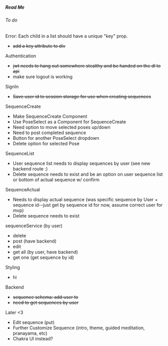 ##### Read Me

###### To do

Error: Each child in a list should have a unique "key" prop.
- ~~add a key attribute to div~~

Authentication
 - ~~jwt needs to hang out somewhere stealthy and be handed on the dl to api~~
 - make sure logout is working

SignIn
- ~~Save user id to session storage for use when creating sequences~~

SequenceCreate
- Make SequenceCreate Component
- Use PoseSelect as a Component for SequenceCreate
- Need option to move selected poses up/down
- Need to post completed sequence
- Button for another PoseSelect dropdown
- Delete option for selected Pose

SequenceList
 - User sequence list needs to display sequences by user (see new backend route :)
 - Delete sequence needs to exist and be an option on user sequence list or bottom of actual sequence w/ confirm
 
 SequenceActual 
 - Needs to display actual sequence (was specific sequence by User + sequence id--just get by sequence id for now, assume correct user for mvp)
 - Delete sequence needs to exist

 sequenceService (by user)
 - delete 
 - post (have backend)
 - edit 
 - get all (by user, have backend)
 - get one (get sequence by id)

 Styling
 - hi

Backend 
- ~~sequence schema: add user to~~
- ~~need to get sequences by user~~

 Later <3
 - Edit sequence (put)
 - Further Customize Sequence (intro, theme, guided meditation, pranayama, etc)
 - Chakra UI instead?

 